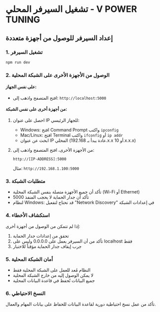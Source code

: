 # تشغيل السيرفر المحلي - V POWER TUNING

## إعداد السيرفر للوصول من أجهزة متعددة

### 1. تشغيل السيرفر
```bash
npm run dev
```

### 2. الوصول من الأجهزة الأخرى على الشبكة المحلية

#### على نفس الجهاز:
- افتح المتصفح واذهب إلى: `http://localhost:5000`

#### من أجهزة أخرى على نفس الشبكة:
1. احصل على عنوان IP للجهاز الرئيسي:
   - Windows: افتح Command Prompt واكتب `ipconfig`
   - Mac/Linux: افتح Terminal واكتب `ifconfig` أو `ip addr`
   - ابحث عن عنوان IP المحلي (عادة يبدأ بـ 192.168.x.x أو 10.x.x.x)

2. من الأجهزة الأخرى، افتح المتصفح واذهب إلى:
   ```
   http://[IP-ADDRESS]:5000
   ```
   مثال: `http://192.168.1.100:5000`

### 3. متطلبات الشبكة
- تأكد أن جميع الأجهزة متصلة بنفس الشبكة المحلية (Wi-Fi أو Ethernet)
- تأكد أن جدار الحماية لا يحجب المنفذ 5000
- لنظام Windows: قد تحتاج لتفعيل "Network Discovery" في إعدادات الشبكة

### 4. استكشاف الأخطاء
إذا لم تتمكن من الوصول من أجهزة أخرى:
1. تحقق من إعدادات جدار الحماية
2. تأكد من أن السيرفر يعمل على 0.0.0.0 وليس على localhost فقط
3. جرب إيقاف جدار الحماية مؤقتاً للاختبار

### 5. أمان الشبكة المحلية
- النظام مُعد للعمل على الشبكة المحلية فقط
- لا يمكن الوصول إليه من خارج الشبكة المحلية
- جميع البيانات تُحفظ في قاعدة البيانات المحلية

### 6. النسخ الاحتياطي
تأكد من عمل نسخ احتياطية دورية لقاعدة البيانات للحفاظ على بيانات المهام والعمال.